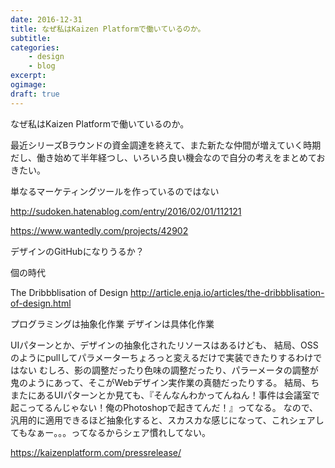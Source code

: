 ```yaml
---
date: 2016-12-31
title: なぜ私はKaizen Platformで働いているのか。
subtitle: 
categories: 
    - design
    - blog
excerpt:
ogimage: 
draft: true
---
```


なぜ私はKaizen Platformで働いているのか。

最近シリーズBラウンドの資金調達を終えて、また新たな仲間が増えていく時期だし、働き始めて半年経つし、いろいろ良い機会なので自分の考えをまとめておきたい。






単なるマーケティングツールを作っているのではない


http://sudoken.hatenablog.com/entry/2016/02/01/112121




https://www.wantedly.com/projects/42902

デザインのGitHubになりうるか？

個の時代


The Dribbblisation of Design http://article.enja.io/articles/the-dribbblisation-of-design.html

プログラミングは抽象化作業
デザインは具体化作業

UIパターンとか、デザインの抽象化されたリソースはあるけども、
結局、OSSのようにpullしてパラメーターちょろっと変えるだけで実装できたりするわけではない
むしろ、影の調整だったり色味の調整だったり、パラーメータの調整が鬼のようにあって、そこがWebデザイン実作業の真髄だったりする。
結局、ちまたにあるUIパターンとか見ても、『そんなんわかってんねん！事件は会議室で起こってるんじゃない！俺のPhotoshopで起きてんだ！』ってなる。
なので、汎用的に適用できるほど抽象化すると、スカスカな感じになって、これシェアしてもなぁー。。。ってなるからシェア慣れしてない。


https://kaizenplatform.com/pressrelease/